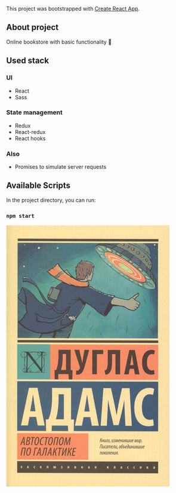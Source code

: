 This project was bootstrapped with [Create React App](https://github.com/facebook/create-react-app).

## About project
Online bookstore with basic functionality :book:

## Used stack
### UI
* React
* Sass
### State management
* Redux
* React-redux
* React hooks
### Also
* Promises to simulate server requests

## Available Scripts
In the project directory, you can run:
### `npm start`
![ScreenShot](2421138_detail.jpg)



